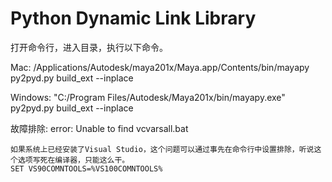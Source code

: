 ﻿Python Dynamic Link Library
=
打开命令行，进入目录，执行以下命令。

Mac:
	/Applications/Autodesk/maya201x/Maya.app/Contents/bin/mayapy  py2pyd.py build_ext --inplace
    
Windows:
   "C:/Program Files/Autodesk/Maya201x/bin/mayapy.exe" py2pyd.py build_ext --inplace

   

   
故障排除:
    error: Unable to find vcvarsall.bat
	
	如果系统上已经安装了Visual Studio，这个问题可以通过事先在命令行中设置排除，听说这个选项写死在编译器，只能这么干。
	SET VS90COMNTOOLS=%VS100COMNTOOLS%